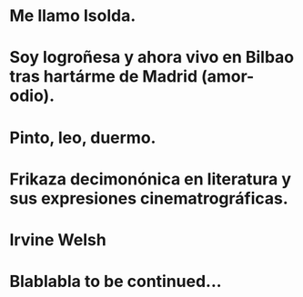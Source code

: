 # Me llamo Isolda.
# Soy logroñesa y ahora vivo en Bilbao tras hartárme de Madrid (amor-odio).
# Pinto, leo, duermo.
# Frikaza decimonónica en literatura y sus expresiones cinematrográficas. 
# Irvine Welsh
# Blablabla to be continued...